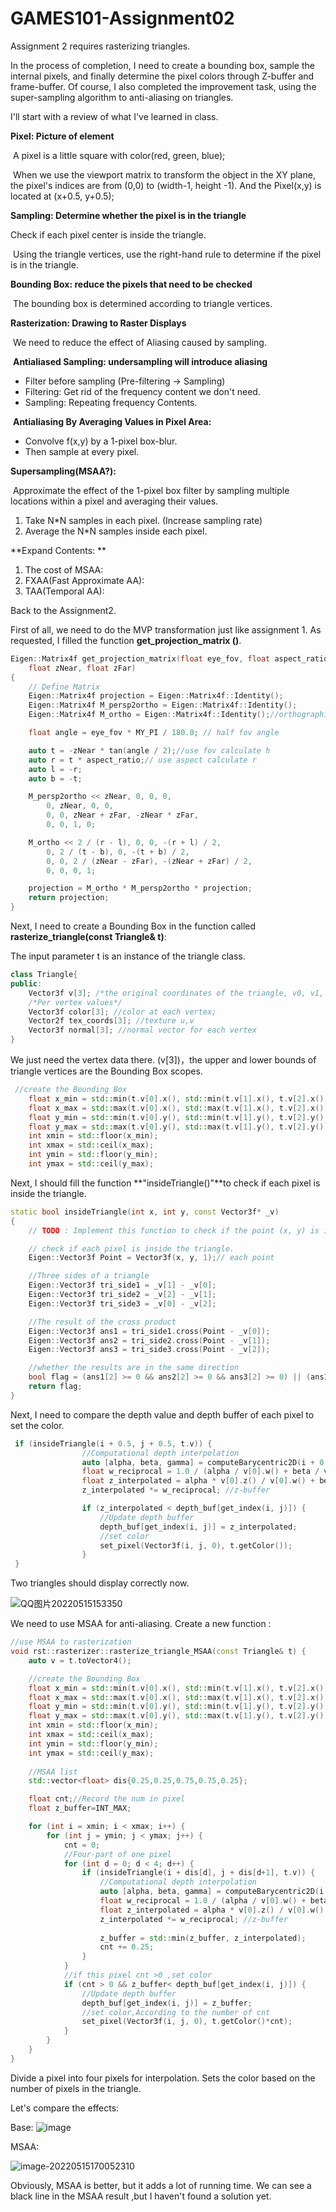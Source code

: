 # GAMES101-Assignment02 

Assignment 2 requires rasterizing triangles. 

In the process of completion, I need to create a bounding box, sample the internal pixels, and finally determine the pixel colors through Z-buffer and frame-buffer. Of course, I also completed the improvement task, using the super-sampling algorithm to anti-aliasing on triangles.

I'll start with a review of what I've learned in class.

**Pixel: Picture of element**

​		A pixel is a little square with color(red, green, blue);

​		When we use the viewport matrix to transform the object in the XY plane, the pixel's indices are from (0,0) to (width-1, height -1). And the Pixel(x,y) is located at (x+0.5, y+0.5); 


**Sampling: Determine whether the pixel is in the triangle**

   Check if each pixel center is inside the triangle.

​	Using the triangle vertices, use the right-hand rule to determine if the pixel is in the triangle.  

**Bounding Box: reduce the pixels that need to be checked**


​		The bounding box is determined according to triangle vertices.



**Rasterization: Drawing to Raster Displays**

​	We need to reduce the effect of Aliasing caused by sampling.

​	**Antialiased Sampling: undersampling will introduce aliasing**

- Filter before sampling (Pre-filtering -> Sampling)
- Filtering: Get rid of the frequency content we don't need.
- Sampling: Repeating frequency Contents.

​	**Antialiasing By Averaging Values in Pixel Area:** 

- Convolve f(x,y) by a 1-pixel box-blur. 
- Then sample at every pixel.



**Supersampling(MSAA?):** 

​		Approximate the effect of the 1-pixel box filter by sampling multiple locations within a pixel and averaging their values.

1. Take N*N samples in each pixel. (Increase sampling rate)
2. Average the N*N samples inside each pixel.



**Expand Contents: **

1. The cost of MSAA: 
2. FXAA(Fast Approximate AA): 
3. TAA(Temporal AA):  



Back to the Assignment2.

First of all, we need to do the MVP transformation just like assignment 1. As requested, I filled the function **get_projection_matrix ()**.

```CPP
Eigen::Matrix4f get_projection_matrix(float eye_fov, float aspect_ratio,
    float zNear, float zFar)
{
    // Define Matrix
    Eigen::Matrix4f projection = Eigen::Matrix4f::Identity();
    Eigen::Matrix4f M_persp2ortho = Eigen::Matrix4f::Identity();
    Eigen::Matrix4f M_ortho = Eigen::Matrix4f::Identity();//orthographic Matrix

    float angle = eye_fov * MY_PI / 180.0; // half fov angle

    auto t = -zNear * tan(angle / 2);//use fov calculate h
    auto r = t * aspect_ratio;// use aspect calculate r
    auto l = -r;
    auto b = -t;

    M_persp2ortho << zNear, 0, 0, 0,
        0, zNear, 0, 0,
        0, 0, zNear + zFar, -zNear * zFar,
        0, 0, 1, 0;

    M_ortho << 2 / (r - l), 0, 0, -(r + l) / 2,
        0, 2 / (t - b), 0, -(t + b) / 2,
        0, 0, 2 / (zNear - zFar), -(zNear + zFar) / 2,
        0, 0, 0, 1;

    projection = M_ortho * M_persp2ortho * projection;
    return projection;
}
```

Next, I need to create a Bounding Box in the function called **rasterize_triangle(const Triangle& t)**:

The input parameter t is an instance of the triangle class.

```CPP
class Triangle{
public:
    Vector3f v[3]; /*the original coordinates of the triangle, v0, v1, v2 in counter clockwise order*/
    /*Per vertex values*/
    Vector3f color[3]; //color at each vertex;
    Vector2f tex_coords[3]; //texture u,v
    Vector3f normal[3]; //normal vector for each vertex
}
```

We just need the vertex data there. (v[3])，the upper and lower bounds of triangle vertices are the Bounding Box scopes.

```CPP
 //create the Bounding Box
    float x_min = std::min(t.v[0].x(), std::min(t.v[1].x(), t.v[2].x()));
    float x_max = std::max(t.v[0].x(), std::max(t.v[1].x(), t.v[2].x()));
    float y_min = std::min(t.v[0].y(), std::min(t.v[1].y(), t.v[2].y()));
    float y_max = std::max(t.v[0].y(), std::max(t.v[1].y(), t.v[2].y()));
    int xmin = std::floor(x_min);
    int xmax = std::ceil(x_max);
    int ymin = std::floor(y_min);
    int ymax = std::ceil(y_max);
```

Next,   I should fill the function **"insideTriangle()"**to check if each pixel is inside the triangle.

```CPP
static bool insideTriangle(int x, int y, const Vector3f* _v)
{
    // TODO : Implement this function to check if the point (x, y) is inside the triangle represented by _v[0], _v[1], _v[2]

    // check if each pixel is inside the triangle.
    Eigen::Vector3f Point = Vector3f(x, y, 1);// each point

    //Three sides of a triangle
    Eigen::Vector3f tri_side1 = _v[1] - _v[0];
    Eigen::Vector3f tri_side2 = _v[2] - _v[1];
    Eigen::Vector3f tri_side3 = _v[0] - _v[2];

    //The result of the cross product
    Eigen::Vector3f ans1 = tri_side1.cross(Point - _v[0]);
    Eigen::Vector3f ans2 = tri_side2.cross(Point - _v[1]);
    Eigen::Vector3f ans3 = tri_side3.cross(Point - _v[2]);

    //whether the results are in the same direction
    bool flag = (ans1[2] >= 0 && ans2[2] >= 0 && ans3[2] >= 0) || (ans1[2] < 0 && ans2[2] < 0 && -ans3[2] < 0);
    return flag;
}
```

Next, I need to compare the depth value and depth buffer of each pixel to set the color.

```CPP
 if (insideTriangle(i + 0.5, j + 0.5, t.v)) {
                //Computational depth interpolation
                auto [alpha, beta, gamma] = computeBarycentric2D(i + 0.5, j + 0.5, t.v); //Compute interpolated centroids
                float w_reciprocal = 1.0 / (alpha / v[0].w() + beta / v[1].w() + gamma / v[2].w());
                float z_interpolated = alpha * v[0].z() / v[0].w() + beta * v[1].z() / v[1].w() + gamma * v[2].z() / v[2].w();
                z_interpolated *= w_reciprocal; //z-buffer

                if (z_interpolated < depth_buf[get_index(i, j)]) { 
                    //Update depth buffer
                    depth_buf[get_index(i, j)] = z_interpolated;
                    //set color
                    set_pixel(Vector3f(i, j, 0), t.getColor());
                }
 }
```

Two triangles should display correctly now.

![QQ图片20220515153350](https://user-images.githubusercontent.com/68177870/168466393-1970cf08-d27c-40af-8535-acdb4c153dd6.png)


We need to use MSAA for anti-aliasing. Create a new function :

```CPP
//use MSAA to rasterization
void rst::rasterizer::rasterize_triangle_MSAA(const Triangle& t) {
    auto v = t.toVector4();

    //create the Bounding Box
    float x_min = std::min(t.v[0].x(), std::min(t.v[1].x(), t.v[2].x()));
    float x_max = std::max(t.v[0].x(), std::max(t.v[1].x(), t.v[2].x()));
    float y_min = std::min(t.v[0].y(), std::min(t.v[1].y(), t.v[2].y()));
    float y_max = std::max(t.v[0].y(), std::max(t.v[1].y(), t.v[2].y()));
    int xmin = std::floor(x_min);
    int xmax = std::ceil(x_max);
    int ymin = std::floor(y_min);
    int ymax = std::ceil(y_max);
    
    //MSAA list
    std::vector<float> dis{0.25,0.25,0.75,0.75,0.25};

    float cnt;//Record the num in pixel
    float z_buffer=INT_MAX;

    for (int i = xmin; i < xmax; i++) {
        for (int j = ymin; j < ymax; j++) {
            cnt = 0;
            //Four-part of one pixel
            for (int d = 0; d < 4; d++) {
                if (insideTriangle(i + dis[d], j + dis[d+1], t.v)) {
                    //Computational depth interpolation
                    auto [alpha, beta, gamma] = computeBarycentric2D(i + dis[d], j + dis[d + 1], t.v); //Compute interpolated centroids
                    float w_reciprocal = 1.0 / (alpha / v[0].w() + beta / v[1].w() + gamma / v[2].w());
                    float z_interpolated = alpha * v[0].z() / v[0].w() + beta * v[1].z() / v[1].w() + gamma * v[2].z() / v[2].w();
                    z_interpolated *= w_reciprocal; //z-buffer
                    
                    z_buffer = std::min(z_buffer, z_interpolated);
                    cnt += 0.25;
                }
            }
            //if this pixel cnt >0 ,set color
            if (cnt > 0 && z_buffer< depth_buf[get_index(i, j)]) {
                //Update depth buffer
                depth_buf[get_index(i, j)] = z_buffer;
                //set color,According to the number of cnt
                set_pixel(Vector3f(i, j, 0), t.getColor()*cnt);
            }
        }
    }
}

```

Divide a pixel into four pixels for interpolation. Sets the color based on the number of pixels in the triangle.

Let's compare the effects: 

Base:
![image](https://user-images.githubusercontent.com/68177870/168466448-5a209696-f0c3-4e49-9579-f5011d6950cf.png)



MSAA:

![image-20220515170052310](C:\Users\mjdn\AppData\Roaming\Typora\typora-user-images\image-20220515170052310.png)


Obviously, MSAA is better, but it adds a lot of running time. We can see a black line in the MSAA result ,but I haven't found a solution yet.

